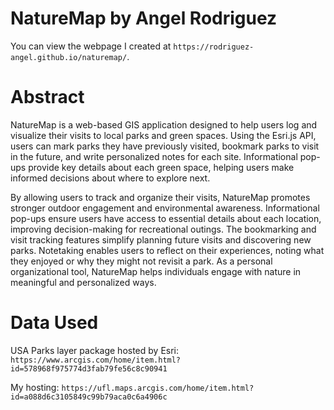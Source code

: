 # NatureMap by Angel Rodriguez

You can view the webpage I created at `https://rodriguez-angel.github.io/naturemap/`.

# Abstract

NatureMap is a web-based GIS application designed to help users log and visualize their visits to local parks and green spaces. Using the Esri.js API, users can mark parks they have previously visited, bookmark parks to visit in the future, and write personalized notes for each site. Informational pop-ups provide key details about each green space, helping users make informed decisions about where to explore next.

By allowing users to track and organize their visits, NatureMap promotes stronger outdoor engagement and environmental awareness. Informational pop-ups ensure users have access to essential details about each location, improving decision-making for recreational outings. The bookmarking and visit tracking features simplify planning future visits and discovering new parks. Notetaking enables users to reflect on their experiences, noting what they enjoyed or why they might not revisit a park. As a personal organizational tool, NatureMap helps individuals engage with nature in meaningful and personalized ways.

# Data Used

USA Parks layer package hosted by Esri: `https://www.arcgis.com/home/item.html?id=578968f975774d3fab79fe56c8c90941`

My hosting: `https://ufl.maps.arcgis.com/home/item.html?id=a088d6c3105849c99b79aca0c6a4906c`